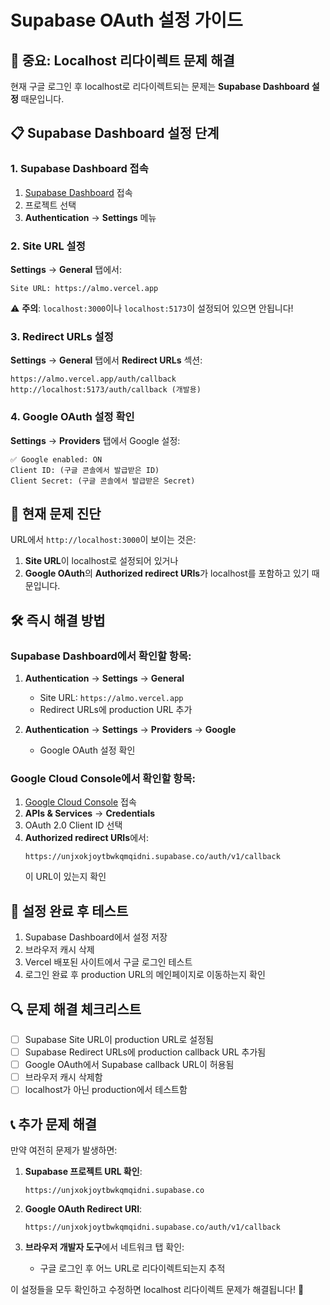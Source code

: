 # Supabase OAuth 설정 가이드

## 🚨 중요: Localhost 리다이렉트 문제 해결

현재 구글 로그인 후 localhost로 리다이렉트되는 문제는 **Supabase Dashboard 설정** 때문입니다.

## 📋 Supabase Dashboard 설정 단계

### 1. Supabase Dashboard 접속
1. [Supabase Dashboard](https://supabase.com/dashboard) 접속
2. 프로젝트 선택
3. **Authentication** → **Settings** 메뉴

### 2. Site URL 설정
**Settings** → **General** 탭에서:

```
Site URL: https://almo.vercel.app
```

⚠️ **주의**: `localhost:3000`이나 `localhost:5173`이 설정되어 있으면 안됩니다!

### 3. Redirect URLs 설정
**Settings** → **General** 탭에서 **Redirect URLs** 섹션:

```
https://almo.vercel.app/auth/callback
http://localhost:5173/auth/callback (개발용)
```

### 4. Google OAuth 설정 확인
**Settings** → **Providers** 탭에서 Google 설정:

```
✅ Google enabled: ON
Client ID: (구글 콘솔에서 발급받은 ID)
Client Secret: (구글 콘솔에서 발급받은 Secret)
```

## 🔧 현재 문제 진단

URL에서 `http://localhost:3000`이 보이는 것은:
1. **Site URL**이 localhost로 설정되어 있거나
2. **Google OAuth**의 **Authorized redirect URIs**가 localhost를 포함하고 있기 때문입니다.

## 🛠️ 즉시 해결 방법

### Supabase Dashboard에서 확인할 항목:

1. **Authentication** → **Settings** → **General**
   - Site URL: `https://almo.vercel.app`
   - Redirect URLs에 production URL 추가

2. **Authentication** → **Settings** → **Providers** → **Google**
   - Google OAuth 설정 확인

### Google Cloud Console에서 확인할 항목:

1. [Google Cloud Console](https://console.cloud.google.com/) 접속
2. **APIs & Services** → **Credentials**
3. OAuth 2.0 Client ID 선택
4. **Authorized redirect URIs**에서:
   ```
   https://unjxokjoytbwkqmqidni.supabase.co/auth/v1/callback
   ```
   이 URL이 있는지 확인

## 📝 설정 완료 후 테스트

1. Supabase Dashboard에서 설정 저장
2. 브라우저 캐시 삭제
3. Vercel 배포된 사이트에서 구글 로그인 테스트
4. 로그인 완료 후 production URL의 메인페이지로 이동하는지 확인

## 🔍 문제 해결 체크리스트

- [ ] Supabase Site URL이 production URL로 설정됨
- [ ] Supabase Redirect URLs에 production callback URL 추가됨
- [ ] Google OAuth에서 Supabase callback URL이 허용됨
- [ ] 브라우저 캐시 삭제함
- [ ] localhost가 아닌 production에서 테스트함

## 📞 추가 문제 해결

만약 여전히 문제가 발생하면:

1. **Supabase 프로젝트 URL 확인**:
   ```
   https://unjxokjoytbwkqmqidni.supabase.co
   ```

2. **Google OAuth Redirect URI**:
   ```
   https://unjxokjoytbwkqmqidni.supabase.co/auth/v1/callback
   ```

3. **브라우저 개발자 도구**에서 네트워크 탭 확인:
   - 구글 로그인 후 어느 URL로 리다이렉트되는지 추적

이 설정들을 모두 확인하고 수정하면 localhost 리다이렉트 문제가 해결됩니다! 🎉